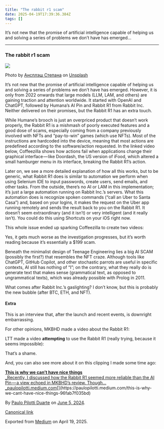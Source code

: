 ```yaml
---
title: "The rabbit r1 scam"
date: 2025-04-19T17:39:36.384Z
tags: []
---
```


It’s not new that the promise of artificial intelligence capable of helping us and solving a series of problems we don’t have has emerged…

* * *

### The rabbit r1 scam

![](https://cdn-images-1.medium.com/max/800/0*Gg1Ydlqx4HwfCkDd)

Photo by [Ансплэш Степана](https://unsplash.com/@sgalagaev?utm_source=medium&utm_medium=referral) on [Unsplash](https://unsplash.com?utm_source=medium&utm_medium=referral)

It’s not new that the promise of artificial intelligence capable of helping us and solving a series of problems we don’t have has emerged. However, it is only from 2022 onwards that large models (LLM, LAM, and others) are gaining traction and attention worldwide. It started with OpenAI and ChatGPT, followed by Humana’s AI Pin and Rabbit R1 from Rabbit Inc. Neither delivered on their promises, but the Rabbit R1 has an extra touch.

While Humane’s brooch is just an overpriced product that doesn’t work properly, the Rabbit R1 is a mishmash of poorly executed features and a good dose of scams, especially coming from a company previously involved with NFTs and “pay-to-win” games (which use NFTs). Most of the instructions are hardcoded into the device, meaning that most actions are predefined according to the software/action requested. In the linked video below, Coffeezilla shows how actions fail when applications change their graphical interface — like Doordash, the US version of iFood, which altered a small hamburger menu in its interface, breaking the Rabbit R1’s action.

Later on, we see a more detailed explanation of how all this works, but to be generic, what Rabbit R1 does is similar to automation we perform when using Selenium IDE to input passwords, create users, send emails, and other tasks. From the outside, there’s no AI or LAM in this implementation; it’s just a large automation running on Rabbit Inc.’s servers. What this automation does is recognize spoken commands (“call an Uber to Santa Casa”) and, based on your logins, it makes the request on the Uber app running remotely and sends the result back to you on the Rabbit R1. It doesn’t seem extraordinary (and it isn’t) or very intelligent (and it really isn’t). You could do this using Shortcuts on your iOS right now.

This whole issue ended up sparking Coffeezilla to create two videos:

Yes, it gets much worse as the investigation progresses, but it’s worth reading because it’s essentially a $199 scam.

Beneath the minimalist design of Teenage Engineering lies a big AI SCAM (possibly the first?) that resembles the NFT craze. Although tools like ChatGPT, GitHub Copilot, and other stochastic parrots are useful in specific contexts, AI still has nothing of “I”; on the contrary, what they really do is generate text that makes sense (grammatical text, as opposed to ungrammatical texts), which was already possible with Prolog in 2011.

What comes after Rabbit Inc.’s gaslighting? I don’t know, but this is probably the new bubble (after BTC, ETH, and NFT).

#### Extra

This is an interview that, after the launch and recent events, is downright embarrassing.

For other opinions, MKBHD made a video about the Rabbit R1:

LTT made a video **attempting** to use the Rabbit R1 (really trying, because it seems impossible):

That’s a shame.

And, you can also see more about it on this clipping I made some time ago:

[**This is why we can’t have nice things**  
_Recently, I discussed how the Rabbit R1 seemed more reliable than the AI Pin — a view echoed in MKBHD’s review. Though…_paulopilotti.medium.com](https://paulopilotti.medium.com/this-is-why-we-cant-have-nice-things-96fab7f035bd "https://paulopilotti.medium.com/this-is-why-we-cant-have-nice-things-96fab7f035bd")[](https://paulopilotti.medium.com/this-is-why-we-cant-have-nice-things-96fab7f035bd)

By [Paulo Pilotti Duarte](https://medium.com/@paulopilotti) on [June 5, 2024](https://medium.com/p/df8529ebcd21).

[Canonical link](https://medium.com/@paulopilotti/the-rabbit-r1-scam-df8529ebcd21)

Exported from [Medium](https://medium.com) on April 19, 2025.